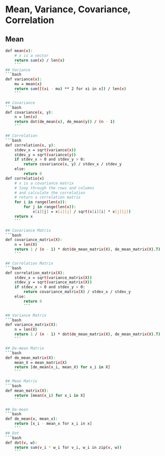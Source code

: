 # Mean, Variance, Covariance, Correlation
## Mean
```bash
def mean(x):
    # x is a vector
    return sum(x) / len(x)
    ```
## Variance
```bash
def variance(x):
    mu = mean(x)
    return sum([(xi - mu) ** 2 for xi in x]) / len(x)
    ```

## Covariance
```bash
def covariance(x, y):
    n = len(x)
    return dot(de_mean(x), de_mean(y)) / (n - 1)
    ```

## Correlation
```bash
def correlation(x, y):
    stdev_x = sqrt(variance(x))
    stdev_y = sqrt(variance(y))
    if stdev_x > 0 and stdev_y > 0:
        return covariance(x, y) / stdev_x / stdev_y
    else:
        return 0
def correlatio(x)
    # x is a covariance matrix
    # loop through the rows and columns
    # and calculate the correlation
    # return a correlation matrix
    for i in range(len(x)):
        for j in range(len(x)):
            x[i][j] = x[i][j] / sqrt(x[i][i] * x[j][j])
    return x
    ```

## Covariance Matrix
```bash
def covariance_matrix(X):
    n = len(X)
    return 1 / (n - 1) * dot(de_mean_matrix(X), de_mean_matrix(X).T)
    ```

## Correlation Matrix
```bash
def correlation_matrix(X):
    stdev_x = sqrt(variance_matrix(X))
    stdev_y = sqrt(variance_matrix(X))
    if stdev_x > 0 and stdev_y > 0:
        return covariance_matrix(X) / stdev_x / stdev_y
    else:
        return 0
        ```

## Variance Matrix
```bash
def variance_matrix(X):
    n = len(X)
    return 1 / (n - 1) * dot(de_mean_matrix(X), de_mean_matrix(X).T)
    ```

## De-mean Matrix
```bash
def de_mean_matrix(X):
    mean_X = mean_matrix(X)
    return [de_mean(x_i, mean_X) for x_i in X]
    ```

## Mean Matrix
```bash
def mean_matrix(X):
    return [mean(x_i) for x_i in X]
    ```

## De-mean
```bash
def de_mean(x, mean_x):
    return [x_i - mean_x for x_i in x]
    ```
## Dot
```bash
def dot(v, w):
    return sum(v_i * w_i for v_i, w_i in zip(v, w))
    ```